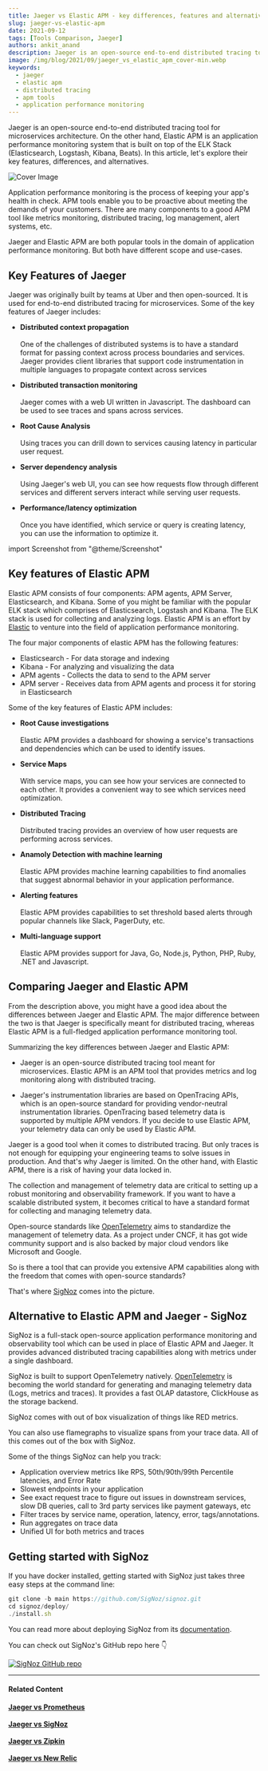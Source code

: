 ```yaml
---
title: Jaeger vs Elastic APM - key differences, features and alternatives
slug: jaeger-vs-elastic-apm
date: 2021-09-12
tags: [Tools Comparison, Jaeger]
authors: ankit_anand
description: Jaeger is an open-source end-to-end distributed tracing tool for microservices architecture. On the other hand, Elastic APM is an application performance monitoring system which is built on top of the ELK Stack...
image: /img/blog/2021/09/jaeger_vs_elastic_apm_cover-min.webp
keywords:
  - jaeger
  - elastic apm
  - distributed tracing
  - apm tools
  - application performance monitoring
---
```

<head>
  <link rel="canonical" href="https://signoz.io/blog/jaeger-vs-elastic-apm/"/>
</head>

Jaeger is an open-source end-to-end distributed tracing tool for microservices architecture. On the other hand, Elastic APM is an application performance monitoring system that is built on top of the ELK Stack (Elasticsearch, Logstash, Kibana, Beats). In this article, let's explore their key features, differences, and alternatives.

<!--truncate-->

![Cover Image](/img/blog/2021/09/jaeger_vs_elastic_apm_cover-min.webp)


Application performance monitoring is the process of keeping your app's health in check. APM tools enable you to be proactive about meeting the demands of your customers. There are many components to a good APM tool like metrics monitoring, distributed tracing, log management, alert systems, etc.

Jaeger and Elastic APM are both popular tools in the domain of application performance monitoring. But both have different scope and use-cases.

## Key Features of Jaeger
Jaeger was originally built by teams at Uber and then open-sourced. It is used for end-to-end distributed tracing for microservices. Some of the key features of Jaeger includes:

- **Distributed context propagation**<br></br>
  One of the challenges of distributed systems is to have a standard format for passing context across process boundaries and services. Jaeger provides client libraries that support code instrumentation in multiple languages to propagate context across services

- **Distributed transaction monitoring**<br></br>
  Jaeger comes with a web UI written in Javascript. The dashboard can be used to see traces and spans across services.

- **Root Cause Analysis**<br></br>
  Using traces you can drill down to services causing latency in particular user request.

- **Server dependency analysis**<br></br>
  Using Jaeger's web UI, you can see how requests flow through different services and different servers interact while serving user requests.

- **Performance/latency optimization**<br></br>
  Once you have identified, which service or query is creating latency, you can use the information to optimize it.

import Screenshot from "@theme/Screenshot"

<Screenshot
    alt="Jaeger UI"
    height={500}
    src="/img/blog/2021/08/jaeger_ui-min.webp"
    title="Jaeger UI showing services and corresponding traces"
    width={700}
/>

## Key features of Elastic APM
Elastic APM consists of four components: APM agents, APM Server, Elasticsearch, and Kibana. Some of you might be familiar with the popular ELK stack which comprises of Elasticsearch, Logstash and Kibana. The ELK stack is used for collecting and analyzing logs. Elastic APM is an effort by [Elastic](https://www.elastic.co/) to venture into the field of application performance monitoring.

The four major components of elastic APM has the following features:

- Elasticsearch - For data storage and indexing
- Kibana - For analyzing and visualizing the data
- APM agents - Collects the data to send to the APM server
- APM server - Receives data from APM agents and process it for storing in Elasticsearch

<Screenshot
    alt="Elastic APM architecture"
    height={500}
    src="/img/blog/2021/09/elastic_apm_architecture.webp"
    title="Elastic APM architecture"
    width={700}
/>

Some of the key features of Elastic APM includes:

- **Root Cause investigations**<br></br>
Elastic APM provides a dashboard for showing a service's transactions and dependencies which can be used to identify issues.

- **Service Maps**<br></br>
With service maps, you can see how your services are connected to each other. It provides a convenient way to see which services need optimization.

- **Distributed Tracing**<br></br>
Distributed tracing provides an overview of how user requests are performing across services.

- **Anamoly Detection with machine learning**<br></br>
Elastic APM provides machine learning capabilities to find anomalies that suggest abnormal behavior in your application performance.

- **Alerting features**<br></br>
Elastic APM provides capabilities to set threshold based alerts through popular channels like Slack, PagerDuty, etc.

- **Multi-language support**<br></br>
Elastic APM provides support for Java, Go, Node.js, Python, PHP, Ruby, .NET and Javascript.

## Comparing Jaeger and Elastic APM
From the description above, you might have a good idea about the differences between Jaeger and Elastic APM. The major difference between the two is that Jaeger is specifically meant for distributed tracing, whereas Elastic APM is a full-fledged application performance monitoring tool.

Summarizing the key differences between Jaeger and Elastic APM:

- Jaeger is an open-source distributed tracing tool meant for microservices. Elastic APM is an APM tool that provides metrics and log monitoring along with distributed tracing.

- Jaeger's instrumentation libraries are based on OpenTracing APIs, which is an open-source standard for providing vendor-neutral instrumentation libraries. OpenTracing based telemetry data is supported by multiple APM vendors. If you decide to use Elastic APM, your telemetry data can only be used by Elastic APM.

Jaeger is a good tool when it comes to distributed tracing. But only traces is not enough for equipping your engineering teams to solve issues in production. And that's why Jaeger is limited. On the other hand, with Elastic APM, there is a risk of having your data locked in.

The collection and management of telemetry data are critical to setting up a robust monitoring and observability framework. If you want to have a scalable distributed system, it becomes critical to have a standard format for collecting and managing telemetry data.

Open-source standards like [OpenTelemetry](https://opentelemetry.io/) aims to standardize the management of telemetry data. As a project under CNCF, it has got wide community support and is also backed by major cloud vendors like Microsoft and Google.

So is there a tool that can provide you extensive APM capabilities along with the freedom that comes with open-source standards?

That's where [SigNoz](https://signoz.io/) comes into the picture.

## Alternative to Elastic APM and Jaeger - SigNoz
SigNoz is a full-stack open-source application performance monitoring and observability tool which can be used in place of Elastic APM and Jaeger. It provides advanced distributed tracing capabilities along with metrics under a single dashboard.

SigNoz is built to support OpenTelemetry natively. [OpenTelemetry](https://opentelemetry.io/) is becoming the world standard for generating and managing telemetry data (Logs, metrics and traces). It provides a fast OLAP datastore, ClickHouse as the storage backend.

<Screenshot
    alt="Architecture of SigNoz with OpenTelemetry and ClickHouse"
    height={500}
    src="/img/blog/2021/09/SigNoz_architecture_clickhouse.webp"
    title="Architecture of SigNoz with ClickHouse as storage backend and OpenTelemetry for code instrumentatiion"
    width={700}
/>

SigNoz comes with out of box visualization of things like RED metrics.

<Screenshot
    alt="SigNoz UI showing the popular RED metrics"
    height={500}
    src="/img/blog/common/signoz_charts_application_metrics.webp"
    title="SigNoz UI showing application overview metrics like RPS, 50th/90th/99th Percentile latencies, and Error Rate"
    width={700}
/>

You can also use flamegraphs to visualize spans from your trace data. All of this comes out of the box with SigNoz.

<Screenshot
    alt="Flamegraphs used to visualize spans of distributed tracing in SigNoz UI"
    height={500}
    src="/img/blog/common/signoz_flamegraphs.webp"
    title="Flamegraphs showing exact duration taken by each spans - a concept of distributed tracing"
    width={700}
/>


Some of the things SigNoz can help you track:

- Application overview metrics like RPS, 50th/90th/99th Percentile latencies, and Error Rate
- Slowest endpoints in your application
- See exact request trace to figure out issues in downstream services, slow DB queries, call to 3rd party services like payment gateways, etc
- Filter traces by service name, operation, latency, error, tags/annotations.
- Run aggregates on trace data
- Unified UI for both metrics and traces

## Getting started with SigNoz

If you have docker installed, getting started with SigNoz just takes three easy steps at the command line:
```jsx
git clone -b main https://github.com/SigNoz/signoz.git
cd signoz/deploy/
./install.sh
```
You can read more about deploying SigNoz from its [documentation](https://signoz.io/docs/install/docker/).

You can check out SigNoz's GitHub repo here 👇

[![SigNoz GitHub repo](/img/blog/common/signoz_github.webp)](https://github.com/SigNoz/signoz)

___

#### **Related Content**

**[Jaeger vs Prometheus](https://signoz.io/blog/jaeger-vs-prometheus)**<br></br>
**[Jaeger vs SigNoz](https://signoz.io/blog/jaeger-vs-signoz/)**<br></br>
**[Jaeger vs Zipkin](https://signoz.io/blog/jaeger-vs-zipkin/)**<br></br>
**[Jaeger vs New Relic](https://signoz.io/blog/jaeger-vs-elastic-apm/)**<br></br>
